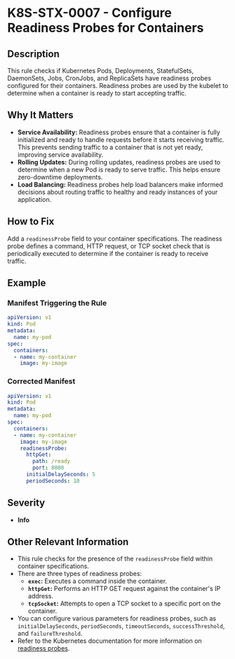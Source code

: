 # K8S-STX-0007 - Configure Readiness Probes for Containers

## Description

This rule checks if Kubernetes Pods, Deployments, StatefulSets, DaemonSets, Jobs, CronJobs, and ReplicaSets have readiness probes configured for their containers. Readiness probes are used by the kubelet to determine when a container is ready to start accepting traffic.

## Why It Matters

-   **Service Availability:** Readiness probes ensure that a container is fully initialized and ready to handle requests before it starts receiving traffic. This prevents sending traffic to a container that is not yet ready, improving service availability.
-   **Rolling Updates:** During rolling updates, readiness probes are used to determine when a new Pod is ready to serve traffic. This helps ensure zero-downtime deployments.
-   **Load Balancing:** Readiness probes help load balancers make informed decisions about routing traffic to healthy and ready instances of your application.

## How to Fix

Add a `readinessProbe` field to your container specifications. The readiness probe defines a command, HTTP request, or TCP socket check that is periodically executed to determine if the container is ready to receive traffic.

## Example

### Manifest Triggering the Rule

```yaml
apiVersion: v1
kind: Pod
metadata:
  name: my-pod
spec:
  containers:
  - name: my-container
    image: my-image
```

### Corrected Manifest

```yaml
apiVersion: v1
kind: Pod
metadata:
  name: my-pod
spec:
  containers:
  - name: my-container
    image: my-image
    readinessProbe:
      httpGet:
        path: /ready
        port: 8080
      initialDelaySeconds: 5
      periodSeconds: 10
```

## Severity

  - **Info**

## Other Relevant Information

-   This rule checks for the presence of the `readinessProbe` field within container specifications.
-   There are three types of readiness probes:
    -   **`exec`:** Executes a command inside the container.
    -   **`httpGet`:** Performs an HTTP GET request against the container's IP address.
    -   **`tcpSocket`:** Attempts to open a TCP socket to a specific port on the container.
-   You can configure various parameters for readiness probes, such as `initialDelaySeconds`, `periodSeconds`, `timeoutSeconds`, `successThreshold`, and `failureThreshold`.
-   Refer to the Kubernetes documentation for more information on [readiness probes](https://kubernetes.io/docs/tasks/configure-pod-container/configure-liveness-readiness-startup-probes/).
